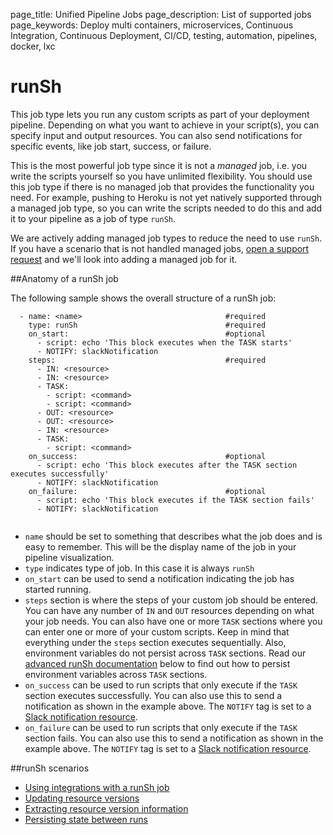 page_title: Unified Pipeline Jobs
page_description: List of supported jobs
page_keywords: Deploy multi containers, microservices, Continuous Integration, Continuous Deployment, CI/CD, testing, automation, pipelines, docker, lxc


# runSh
This job type lets you run any custom scripts as part of your deployment pipeline. Depending on what you want to achieve in your script(s), you can specify input and output resources. You can also send notifications for specific events, like job start, success, or failure.

This is the most powerful job type since it is not a *managed* job, i.e. you write the scripts yourself so you have unlimited flexibility. You should use this job type if there is no managed job that provides the functionality you need. For example, pushing to Heroku is not yet natively supported through a managed job type, so you can write the scripts needed to do this and add it to your pipeline as a job of type `runSh`. 

We are actively adding managed job types to reduce the need to use `runSh`. If you have a scenario that is not handled managed jobs, [open a support request](https://github.com/Shippable/support/issues/) and we'll look into adding a managed job for it.  

##Anatomy of a runSh job

The following sample shows the overall structure of a runSh job:

```
  - name: <name>								#required
    type: runSh									#required
    on_start:									#optional
      - script: echo 'This block executes when the TASK starts'
      - NOTIFY: slackNotification
    steps:										#required
      - IN: <resource>
      - IN: <resource>
      - TASK:
        - script: <command>
        - script: <command>
      - OUT: <resource>
      - OUT: <resource>      
      - IN: <resource>
      - TASK:
        - script: <command>
    on_success:									#optional
      - script: echo 'This block executes after the TASK section executes successfully'
      - NOTIFY: slackNotification
    on_failure:									#optional
      - script: echo 'This block executes if the TASK section fails'
      - NOTIFY: slackNotification
      
```

* `name` should be set to something that describes what the job does and is easy to remember. This will be the display name of the job in your pipeline visualization.
* `type` indicates type of job. In this case it is always `runSh`
* `on_start` can be used to send a notification indicating the job has started running. 
* `steps` section is where the steps of your custom job should be entered. You can have any number of `IN` and `OUT` resources depending on what your job needs. You can also have one or more `TASK` sections where you can enter one or more of your custom scripts. Keep in mind that everything under the `steps` section executes sequentially. Also, environment variables do not persist across `TASK` sections. Read our [advanced runSh documentation](#advancedRunSh) below to find out how to persist environment variables across `TASK` sections.
* `on_success` can be used to run scripts that only execute if the `TASK` section executes successfully. You can also use this to send a notification as shown in the example above. The `NOTIFY` tag is set to a [Slack notification resource](../resources/notification/).
* `on_failure` can be used to run scripts that only execute if the `TASK` section fails. You can also use this to send a notification as shown in the example above. The `NOTIFY` tag is set to a [Slack notification resource](../resources/notification/).
 
<a name="advancedRunSh"></a>
##runSh scenarios

* [Using integrations with a runSh job](../../tutorials/pipelines/runShUseIntegrations.md)
* [Updating resource versions](../../tutorials/pipelines/updateResourceVersion.md)
* [Extracting resource version information](../../tutorials/pipelines/extractVersionInformation.md)
* [Persisting state between runs](../../tutorials/pipelines/persistStateBetweenRuns.md)

